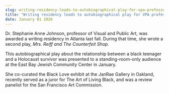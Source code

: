 ```yaml
---
slug: writing-residency-leads-to-autobiographical-play-for-vpa-professor
title: "Writing residency leads to autobiographical play for VPA professor"
date: January 01 2020
---
```


<p>Dr. Stephanie Anne Johnson, professor of Visual and Public Art, was awarded a writing residency in Atlanta last fall. During that time, she wrote a second play, <em>Mrs. Reiff and The Counterfeit Shop</em>.

This autobiographical play about the relationship between a black teenager and a Holocaust survivor was presented to a standing&#45;room&#45;only audience at the East Bay Jewish Community Center in January.

She co&#45;curated the Black Love exhibit at the JanRae Gallery in Oakland, recently served as a juror for The Art of Living Black, and was a review panelist for the San Francisco Art Commission.
</p>
